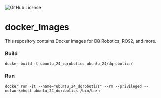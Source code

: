 ![GitHub License](https://img.shields.io/github/license/Adorno-Lab/docker_images)

# docker_images
This repository contains Docker images for DQ Robotics, ROS2, and more.


### Build

```shell
docker build -t ubuntu_24_dqrobotics ubuntu_24/dqrobotics/ 
```

### Run

```shell
docker run -it --name="ubuntu_24_dqrobotics" --rm --privileged --network=host ubuntu_24_dqrobotics /bin/bash
```

